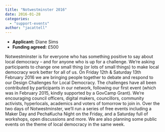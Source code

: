 ```yaml
---
title: "Notwestminster 2016"
date: 2016-01-28
categories: 
  - "support-events"
author: "jacattell"
---
```


- **Applicant:** Diane Sims
- **Funding agreed:** £500

Notwestminster is for everyone who has something positive to say about local democracy – and for anyone who is up for a challenge. We’re asking participants to change one small thing (or lots of small things) to make local democracy work better for all of us. On Friday 12th & Saturday 13th February 2016 we are bringing people together to debate and respond to our Design Challenges for Local Democracy. The challenges have all been contributed by participants in our network, following our first event (which was in February 2015, kindly supported by a GovCamp Grant). We’re encouraging council officers, digital makers, councillors, community activists, hyperlocals, academics and voters of tomorrow to join in. Over the two days of Notwestminster, we’ll run a series of free events including a Maker Day and PechaKucha Night on the Friday, and a Saturday full of workshops, open discussions and more. We are also planning some public events on the theme of local democracy in the same week.
